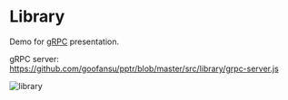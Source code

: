 # Library

Demo for [gRPC](https://goofansu.github.io/presentations/grpc.html) presentation.

gRPC server: https://github.com/goofansu/pptr/blob/master/src/library/grpc-server.js

![library](https://user-images.githubusercontent.com/1143191/164709511-0f56bcfa-ca6b-4ae4-bb6d-ec61701d4c74.gif)
